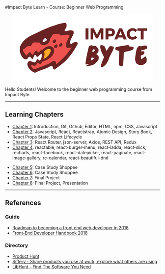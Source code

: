 #Impact Byte Learn - Course: Beginner Web Programming
<p style="text-align:center;"><img src="assets/impactbyte-logo.png">


Hello Students! Welcome to the  beginner web programming course from Impact Byte.

---

## Learning Chapters

* [Chapter 1](chapter-1/README.md): Introduction, Git, Github, Editor, HTML, npm, CSS, Javascript
* [Chapter 2](chapter-2/README.md): Javascript, React, Reactstrap, Atomic Design, Story Book, React Props State, React Lifecycle
* [Chapter 3](chapter-3/README.md): React Router, json-server, Axios, REST API, Redux
* [Chapter 4](chapter-4/README.md): reactable, react-burger-menu, react-ladda, react-slick, recharts, react-facebook, react-datepicker, react-paginate, react-image-gallery, rc-calendar, react-beautiful-dnd

<!-- react-notification-system, react-player, google-map-react, -->
* [Chapter 5](chapter-5/README.md): Case Study Shoppee
* [Chapter 6](chapter-6/README.md): Case Study Shoppee
* [Chapter 7](chapter-7/README.md): Final Project
* [Chapter 8](chapter-8/README.md): Final Project, Presentation

---

## References

### Guide

* [Roadmap to becoming a front end web developer in 2018](https://github.com/kamranahmedse/developer-roadmap#frontend-roadmap)
* [Front-End Developer Handbook 2018](https://frontendmasters.com/books/front-end-handbook/2018)


### Directory

* [Product Hunt](http://producthunt.com)
* [Siftery - Share products you use at work, explore what others are using](https://siftery.com)
* [LibHunt - Find The Software You Need](https://www.libhunt.com)